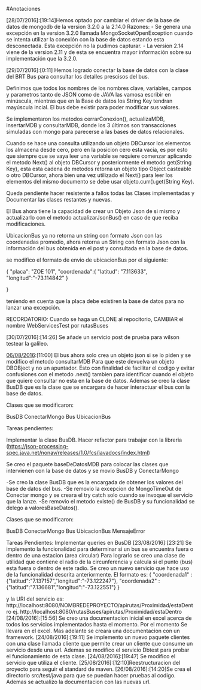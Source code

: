 ﻿#Anotaciones

[28/07/2016]:[19:14]Hemos optado por cambiar el driver de la base de datos de mongodb de la version 3.2.0
a la 2.14.0
	Razones:
		- Se genera una excepción en la version 3.2.0 llamada MongoSocketOpenException
		cuando se intenta utilizar la conexión con la base de datos estando esta desconectada.
		Esta excepción no la pudimos capturar.
		- La version 2.14 viene de la version 2.11 y de esta se encuentra mayor información
		sobre su implementación que la 3.2.0.

[29/07/2016]:[0:11] Hemos logrado conectar la base de datos con la clase del BRT Bus para consultar los detalles
prescisos del bus.

Definimos que todos los nombres de los nombres clave, variables, campos y parametros tanto de JSON como de JAVA las vamosa 
escribir en minúscula, mientras que en la Base de datos los String Key tendran mayúscula incial.
El bus debe existir para poder modificar sus valores.

Se implementaron los metodos cerrarConexion(), actualizaMDB, insertarMDB y consultarMDB, donde los 3 últimos
son transacciones simuladas con mongo para parecerse a las bases de datos relacionales.

Cuando se hace una consulta utilizando un objeto DBCursor los elementos los almacena desde cero, pero en la posicion
cero esta vacia, es por esto que siempre que se vaya leer una variable se requiere comenzar aplicando el metodo 
Next() al objeto DBCursor y posteriormente el metodo get(String Key), esta esta cadena de metodos retorna
un objeto tipo Object casteable o otro DBCursor, ahora bien una vez utilizado el Next() para leer los 
elementos del mismo documento se debe usar objeto.curr().get(String Key).

Queda pendiente hacer resistente a fallos todas las Clases implementadas y Documentar las clases restantes
y nuevas.

El Bus ahora tiene la capacidad de crear un Objeto Json de si mismo y actualizarlo con el metodo actualizarJsonBus()
en caso de que reciba modificaciones.

UbicacionBus ya no retorna un string con formato Json con las coordenadas promedio, ahora retorna un String
con formato Json con la información del bus obtenida en el post y consultada en la base de datos.

se modifico el formato de envio de ubicacionBus por el siguiente:

{
  	"placa": "ZOE 101",
	 	"coordenada":{
    		"latitud": "7.113633",
		"longitud":"-73.114842"
			}
  	
}

 teniendo en cuenta que la placa debe existiren la base de datos para no lanzar una excepción.

RECORDATORIO: Cuando se haga un CLONE al repocitorio, CAMBIAR el nombre WebServicesTest por rutasBuses


[30/07/2016]:[14:26] Se añade un servicio post de prueba para wilson testear la galileo.

[06/08/2016]:[11:00] El bus ahora solo crea un objeto json si se lo piden y se modifico el metodo consultarMDB 
Para que este devuelva un objeto DBOBject y no un apuntador. Esto con finalidad de facilitar el codigo y evitar
confusiones con el metodo .next() tambien para identificar cuando el objeto que quiere consultar no esta en la 
base de datos. Ademas se creo la clase BusDB que es la clase que se encargara de hacer interactuar el bus con la base de datos.

Clases que se modificaron:

BusDB
ConectarMongo
Bus
UbicacionBus

Tareas pendientes:

Implementar la clase BusDB.
Hacer refactor para trabajar con la libreria (https://json-processing-spec.java.net/nonav/releases/1.0/fcs/javadocs/index.html)

Se creo el paquete baseDeDatosMDB para colocar las clases que intervienen con la base de datos y se movio 
BusDB y ConectarMongo

[06/08/2016]:[18:00]
-Se creo la clase BusDB que es la encargada de obtener los valores del base de datos
del bus.
-Se removio la excepcion de MongoTimeOut de Conectar mongo y se creara el try catch solo cuando se invoque el servicio
que la lanze.
-Se removio el metodo existe() de BusDB y su funcionalidad se delego a valoresBaseDatos().

Clases que se modificaron:

BusDB
ConectarMongo
Bus
UbicacionBus
MensajeError

Tareas Pendientes:
Implementar queries en BusDB
[23/08/2016]:[23:21]
Se implemento la funcionalidad para determinar si un bus se encuentra fuera o dentro de una estacion (area circular)
Para lograrlo se creo una clase de utilidad que contiene el radio de la circunferencia y calcula si el punto (bus) esta fuera o dentro
de este radio.
Se creo un nuevo servicio que hace uso de la funcionalidad descrita anteriormente. El formato es:
{
    "coordenada1" : {"latitud":"7.137157","longitud":"-73.122247"},
    "coordenada2" : {"latitud":"7.136681","longitud":"-73.122551"}
}

y la URI del servicio es: http://localhost:8080/NOMBREDEPROYECTO/apirutas/Proximidad/estaDentro
ej. http://localhost:8080/rutasBuses/apirutas/Proximidad/estaDentro
[24/08/2016]:[15:56]
Se creo una documentacion inicial en excel acerca de todos los servicios implementados hasta el momento. Por el momento
Se llevara en el excel. Mas adelante se creara una documentacion con un framework.
[24/08/2016]:[19:11]
Se implemento un nuevo paquete clientes con una clase llamada cliente que permite crear un cliente que consume
un servicio desde una url. Ademas se modifico el servicio Dbtest para probar el funcionamiento de esta clase.
[24/08/2016]:[19:47]
Se modifico el servicio que utiliza el cliente.
[25/08/2016]:[12:10]Reestructuracion del proyecto para seguir el standard de maven.
[26/08/2016]:[14:20]Se crea el directorio src/test/java para que se puedan hacer pruebas al codigo. Ademas
se actualizo la documentacion con las nuevas url.
